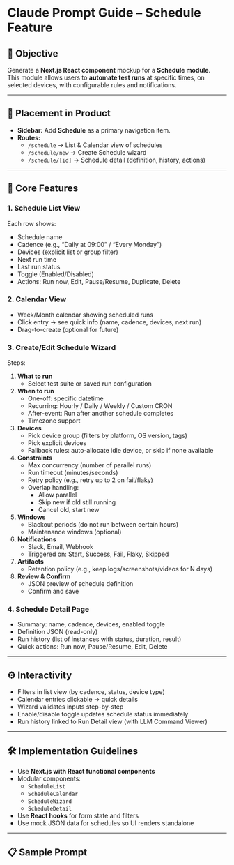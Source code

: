 # Claude Prompt Guide – Schedule Feature

## 🎯 Objective
Generate a **Next.js React component** mockup for a **Schedule module**.  
This module allows users to **automate test runs** at specific times, on selected devices, with configurable rules and notifications.

---

## 📍 Placement in Product
- **Sidebar:** Add **Schedule** as a primary navigation item.  
- **Routes:**
  - `/schedule` → List & Calendar view of schedules
  - `/schedule/new` → Create Schedule wizard
  - `/schedule/[id]` → Schedule detail (definition, history, actions)

---

## 📐 Core Features

### 1. Schedule List View
Each row shows:
- Schedule name
- Cadence (e.g., “Daily at 09:00” / “Every Monday”)
- Devices (explicit list or group filter)
- Next run time
- Last run status
- Toggle (Enabled/Disabled)
- Actions: Run now, Edit, Pause/Resume, Duplicate, Delete

### 2. Calendar View
- Week/Month calendar showing scheduled runs
- Click entry → see quick info (name, cadence, devices, next run)
- Drag-to-create (optional for future)

### 3. Create/Edit Schedule Wizard
Steps:
1. **What to run**
   - Select test suite or saved run configuration
2. **When to run**
   - One-off: specific datetime
   - Recurring: Hourly / Daily / Weekly / Custom CRON
   - After-event: Run after another schedule completes
   - Timezone support
3. **Devices**
   - Pick device group (filters by platform, OS version, tags)
   - Pick explicit devices
   - Fallback rules: auto-allocate idle device, or skip if none available
4. **Constraints**
   - Max concurrency (number of parallel runs)
   - Run timeout (minutes/seconds)
   - Retry policy (e.g., retry up to 2 on fail/flaky)
   - Overlap handling:
     - Allow parallel
     - Skip new if old still running
     - Cancel old, start new
5. **Windows**
   - Blackout periods (do not run between certain hours)
   - Maintenance windows (optional)
6. **Notifications**
   - Slack, Email, Webhook
   - Triggered on: Start, Success, Fail, Flaky, Skipped
7. **Artifacts**
   - Retention policy (e.g., keep logs/screenshots/videos for N days)
8. **Review & Confirm**
   - JSON preview of schedule definition
   - Confirm and save

### 4. Schedule Detail Page
- Summary: name, cadence, devices, enabled toggle
- Definition JSON (read-only)
- Run history (list of instances with status, duration, result)
- Quick actions: Run now, Pause/Resume, Edit, Delete

---

## ⚙️ Interactivity
- Filters in list view (by cadence, status, device type)
- Calendar entries clickable → quick details
- Wizard validates inputs step-by-step
- Enable/disable toggle updates schedule status immediately
- Run history linked to Run Detail view (with LLM Command Viewer)

---

## 🛠️ Implementation Guidelines
- Use **Next.js with React functional components**
- Modular components:
  - `ScheduleList`
  - `ScheduleCalendar`
  - `ScheduleWizard`
  - `ScheduleDetail`
- Use **React hooks** for form state and filters
- Use mock JSON data for schedules so UI renders standalone

---

## 📋 Sample Prompt
